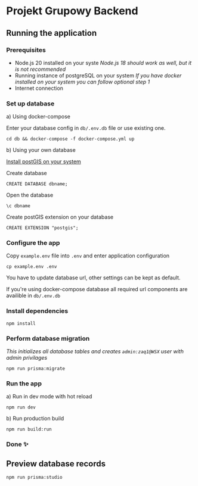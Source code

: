 # Projekt Grupowy Backend

## Running the application

### Prerequisites
- Node.js 20 installed on your syste *Node.js 18 should work as well, but it is not recommended*
- Running instance of postgreSQL on your system *If you have docker installed on your system you can follow optional step 1*
- Internet connection

### Set up database

a) Using docker-compose

Enter your database config in `db/.env.db` file or use existing one.

`cd db && docker-compose -f docker-compose.yml up`

b) Using your own database

[Install postGIS on your system](https://postgis.net/documentation/getting_started/)

Create database

`CREATE DATABASE dbname;`

Open the database

`\c dbname`

Create postGIS extension on your database

`CREATE EXTENSION "postgis";`

### Configure the app
Copy `example.env` file into `.env` and enter application configuration

`cp example.env .env`

You have to update database url, other settings can be kept as default.

If you're using docker-compose database all required url components are availible in `db/.env.db`

### Install dependencies
`npm install`

### Perform database migration

*This initializes all database tables and creates `admin:zaq1@WSX` user with admin privilages*

`npm run prisma:migrate`

### Run the app

a) Run in dev mode with hot reload

`npm run dev`

b) Run production build

`npm run build:run`

### Done ✨

## Preview database records

`npm run prisma:studio`
